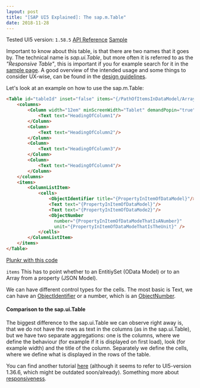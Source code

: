 ```yaml
---
layout: post
title: "[SAP UI5 Explained]: The sap.m.Table"
date: 2018-11-28
---
```

Tested UI5 version: `1.58.5`
[API Reference](https://sapui5.hana.ondemand.com/#/api/sap.m.Table)
[Sample](https://sapui5.hana.ondemand.com/#/entity/sap.m.Table)

Important to know about this table, is that there are two names that it goes by. The technical name is _sap.ui.Table_, but more often it is referred to as the _"Responsive Table"_, this is important if you for example search for it in the [sample page](https://sapui5.hana.ondemand.com/#/entity/sap.m.Table).
A good overview of the intended usage and some things to consider UX-wise, can be found in the [design guidelines](https://experience.sap.com/fiori-design-web/responsive-table/).

Let's look at an example on how to use the sap.m.Table:

```html
<Table id="tableId" inset="false" items="{/PathOfItemsInDataModel/ArrayOfItems}">
    <columns>
        <Column width="12em" minScreenWidth="Tablet" demandPopin="true">
            <Text text="HeadingOfColumn1"/>
        </Column>
        <Column>
            <Text text="HeadingOfColumn2"/>
        </Column>
        <Column>
            <Text text="HeadingOfColumn3"/>
        </Column>
        <Column>
            <Text text="HeadingOfColumn4"/>
        </Column>
    </columns>
    <items>
        <ColumnListItem>
            <cells>
                <ObjectIdentifier title="{PropertyInItemOfDataModel}"/>
                <Text text="{PropertyInItemOfDataModel}"/>
                <Text text="{PropertyInItemOfDataMode2}"/>
                <ObjectNumber
                  number="{PropertyInItemOfDataModeThatIsANumber}"
                  unit="{PropertyInItemOfDataModeThatIsTheUnit}" />
            </cells>
        </ColumnListItem>
    </items>
</Table>
```
[Plunkr with this code](https://next.plnkr.co/plunk/22B8u2)


`items` This has to point whether to an EntitiySet (OData Model) or to an Array from a property (JSON Model).

We can have different control types for the cells. The most basic is Text, we can have an [ObjectIdentifier](https://sapui5.hana.ondemand.com/#/api/sap.m.ObjectIdentifier) or a number, which is an [ObjectNumber](https://sapui5.hana.ondemand.com/#/api/sap.m.ObjectNumber).

#### Comparison to the sap.ui.Table
The biggest difference to the sap.ui.Table we can observe right away is, that we do not have the rows as text in the columns (as in the sap.ui.Table), but we have two separate aggregations: one is the columns, where we define the behaviour (for example if it is displayed on first load), look (for example width) and the title of the column. Separately we define the cells, where we define what is displayed in the rows of the table.

You can find another tutorial [here](https://sapui5.hana.ondemand.com/1.36.6/docs/guide/d3234bc1b7b64af99a3d6990039f7eed.html) (although it seems to refer to UI5-version 1.36.6, which might be outdated soon/already).
Something more about [responsiveness](https://openui5.hana.ondemand.com/1.36.5/docs/guide/a96e18b4cd924196b255eb9623431dbb.html).

